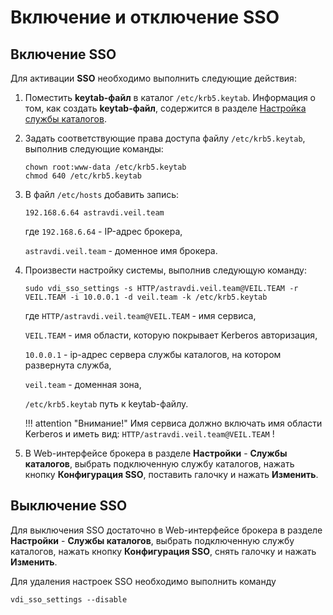# Включение и отключение SSO

## Включение SSO

Для активации **SSO** необходимо выполнить следующие действия:

1. Поместить **keytab-файл** в каталог ```/etc/krb5.keytab```. Информация о том, как создать **keytab-файл**, содержится в разделе [Настройка службы каталогов](ad.md).
2. Задать соответствующие права доступа файлу ```/etc/krb5.keytab```, выполнив следующие команды:
    ```
    chown root:www-data /etc/krb5.keytab
    chmod 640 /etc/krb5.keytab
    ```
3. В файл ```/etc/hosts``` добавить запись:
    ```
    192.168.6.64 astravdi.veil.team
    ```
    где ```192.168.6.64``` - IP-адрес брокера,
   
    ```astravdi.veil.team``` - доменное имя брокера.

4. Произвести настройку системы, выполнив следующую команду:

    ```
    sudo vdi_sso_settings -s HTTP/astravdi.veil.team@VEIL.TEAM -r VEIL.TEAM -i 10.0.0.1 -d veil.team -k /etc/krb5.keytab
    ```
    где ```HTTP/astravdi.veil.team@VEIL.TEAM``` - имя сервиса,
   
    ```VEIL.TEAM``` - имя области, которую покрывает Kerberos авторизация,
   
    ```10.0.0.1``` - ip-адрес сервера службы каталогов, на котором развернута служба, 
   
    ```veil.team``` - доменная зона, 
    
    ```/etc/krb5.keytab``` путь к keytab-файлу. 

    !!! attention "Внимание!"
         Имя сервиса должно включать имя области Kerberos и иметь вид: ```HTTP/astravdi.veil.team@VEIL.TEAM``` !

5. В Web-интерфейсе брокера в разделе **Настройки** - **Службы каталогов**, выбрать подключенную службу каталогов, нажать кнопку **Конфигурация SSO**, 
   поставить галочку и нажать **Изменить**.

## Выключение SSO

Для выключения SSO достаточно в Web-интерфейсе брокера в разделе **Настройки** - **Службы каталогов**, выбрать подключенную службу каталогов, нажать кнопку **Конфигурация SSO**, снять галочку и нажать **Изменить**.

Для удаления настроек SSO необходимо выполнить команду 

```vdi_sso_settings --disable```